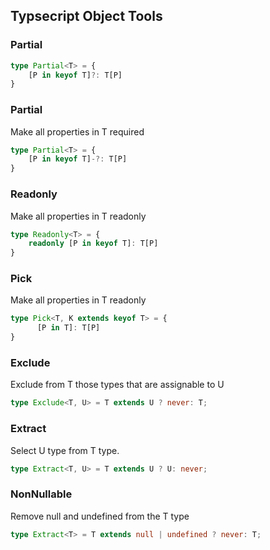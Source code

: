 ## Typsecript Object Tools

### Partial

```ts
type Partial<T> = {
    [P in keyof T]?: T[P]
}

```

### Partial
Make all properties in T required

```ts
type Partial<T> = {
    [P in keyof T]-?: T[P]
}

```

### Readonly
Make all properties in T readonly

```ts
type Readonly<T> = {
    readonly [P in keyof T]: T[P]
}

```


### Pick
Make all properties in T readonly

```ts
type Pick<T, K extends keyof T> = {
      [P in T]: T[P]
}

```

### Exclude
Exclude from T those types that are assignable to U

```ts
type Exclude<T, U> = T extends U ? never: T;

```

### Extract
Select U type from T type.

```ts
type Extract<T, U> = T extends U ? U: never;

```


### NonNullable
Remove null and undefined from the T type

```ts
type Extract<T> = T extends null | undefined ? never: T;

```
